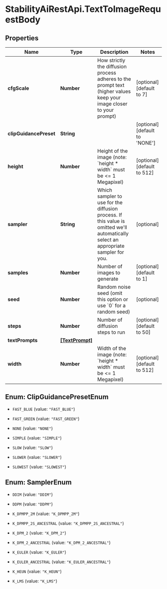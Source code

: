 # StabilityAiRestApi.TextToImageRequestBody

## Properties

Name | Type | Description | Notes
------------ | ------------- | ------------- | -------------
**cfgScale** | **Number** | How strictly the diffusion process adheres to the prompt text (higher values keep your image closer to your prompt) | [optional] [default to 7]
**clipGuidancePreset** | **String** |  | [optional] [default to &#39;NONE&#39;]
**height** | **Number** | Height of the image (note: &#x60;height * width&#x60; must be &lt;&#x3D; 1 Megapixel) | [optional] [default to 512]
**sampler** | **String** | Which sampler to use for the diffusion process. If this value is omitted we&#39;ll automatically select an appropriate sampler for you. | [optional] 
**samples** | **Number** | Number of images to generate | [optional] [default to 1]
**seed** | **Number** | Random noise seed (omit this option or use &#x60;0&#x60; for a random seed) | [optional] 
**steps** | **Number** | Number of diffusion steps to run | [optional] [default to 50]
**textPrompts** | [**[TextPrompt]**](TextPrompt.md) |  | 
**width** | **Number** | Width of the image (note: &#x60;height * width&#x60; must be &lt;&#x3D; 1 Megapixel) | [optional] [default to 512]



## Enum: ClipGuidancePresetEnum


* `FAST_BLUE` (value: `"FAST_BLUE"`)

* `FAST_GREEN` (value: `"FAST_GREEN"`)

* `NONE` (value: `"NONE"`)

* `SIMPLE` (value: `"SIMPLE"`)

* `SLOW` (value: `"SLOW"`)

* `SLOWER` (value: `"SLOWER"`)

* `SLOWEST` (value: `"SLOWEST"`)





## Enum: SamplerEnum


* `DDIM` (value: `"DDIM"`)

* `DDPM` (value: `"DDPM"`)

* `K_DPMPP_2M` (value: `"K_DPMPP_2M"`)

* `K_DPMPP_2S_ANCESTRAL` (value: `"K_DPMPP_2S_ANCESTRAL"`)

* `K_DPM_2` (value: `"K_DPM_2"`)

* `K_DPM_2_ANCESTRAL` (value: `"K_DPM_2_ANCESTRAL"`)

* `K_EULER` (value: `"K_EULER"`)

* `K_EULER_ANCESTRAL` (value: `"K_EULER_ANCESTRAL"`)

* `K_HEUN` (value: `"K_HEUN"`)

* `K_LMS` (value: `"K_LMS"`)





